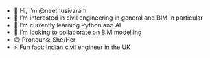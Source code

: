 - 👋 Hi, I’m @neethusivaram
- 👀 I’m interested in civil engineering in general and BIM in particular
- 🌱 I’m currently learning Python and AI
- 💞️ I’m looking to collaborate on BIM modelling
- 😄 Pronouns: She/Her
- ⚡ Fun fact: Indian civil engineer in the UK

<!---
neethusivaram/neethusivaram is a ✨ special ✨ repository because its `README.md` (this file) appears on your GitHub profile.
You can click the Preview link to take a look at your changes.
--->
